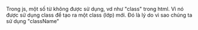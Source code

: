 Trong js, một số từ không được sử dụng, vd như "class" trong html. Vì nó được sử dụng class để tạo ra một class (lớp) mới. Đó là lý do vì sao chúng ta sử dụng "className"